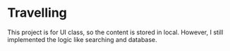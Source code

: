 # Travelling
This project is for UI class, so the content is stored in local.
However, I still implemented the logic like searching and database.
